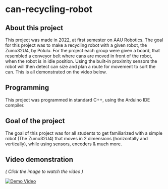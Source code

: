# can-recycling-robot

## About this project
This project was made in 2022, at first semester on AAU Robotics.
The goal for this project was to make a recycling robot with a given robot, the Zumo32U4, by Polulu. For the project each group were given a board,
that resembled a conveyor belt where cans are moved in front of the robot, when the robot is in idle position. Using the built-in proximity sensors the robot will then detect can size and plan a route for movement to sort the can. This is all demonstrated on the video below.

## Programming
This project was programmed in standard C++, using the Arduino IDE compiler.

## Goal of the project
The goal of this project was for all students to get familiarized with a simple robot (The Zumo32U4) that moves in 2 dimensions (horizontally and vertically), while using sensors, encoders & much more.

## Video demonstration

_( Click the image to watch the video )_

[![Demo Video](https://img.youtube.com/vi/SHd-lF3oSQY/0.jpg)](https://www.youtube.com/watch?v=SHd-lF3oSQY)
